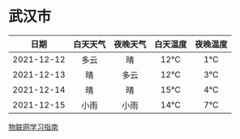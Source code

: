 # 武汉市
|日期|白天天气|夜晚天气|白天温度|夜晚温度|
|:--:|:--:|:--:|:--:|:--:|
|2021-12-12|多云|晴|12℃|1℃|
|2021-12-13|晴|多云|12℃|3℃|
|2021-12-14|晴|晴|15℃|4℃|
|2021-12-15|小雨|小雨|14℃|7℃|
 
[物联网学习指南](http://doc.lziqi.top/IoT)
